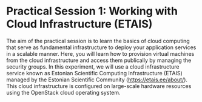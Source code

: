 # Practical Session 1: Working with Cloud Infrastructure (ETAIS)

The aim of the practical session is to learn the basics of cloud computing that serve as fundamental infrastructure to deploy your application services in a scalable manner. Here, you will learn how to provision virtual machines from the cloud infrastructure and access them publically by managing the security groups. In this experiment, we will use a cloud infrastructure service known as Estonian Scientific Computing Infrastructure (ETAIS) managed by the Estonian Scientific Community (https://etais.ee/about/). This cloud infrastructure is configured on large-scale hardware resources using the OpenStack cloud operating system.